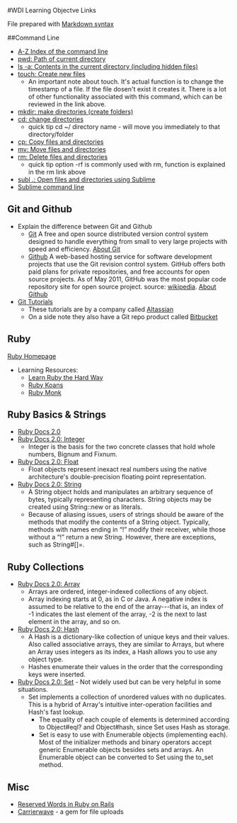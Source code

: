 #WDI Learning Objectve Links

File prepared with [Markdown syntax](http://daringfireball.net/projects/markdown/syntax#p)

##Command Line
* [A-Z Index of the command line](http://ss64.com/osx/)
* [pwd: Path of current directory](http://ss64.com/osx/pwd.html)
* [ls -a:  Contents in the current directory (including hidden files)](http://ss64.com/osx/ls.html)
* [touch: Create new files](http://ss64.com/osx/touch.html)
  * An important note about touch.  It's actual function is to change the timestamp of a file.  If the file dosen't exist it creates it.  There is a lot of other functionality associated with this command, which can be reviewed in the link above.
* [mkdir: make directories (create folders)](http://ss64.com/osx/mkdir.html)
* [cd: change directories](http://ss64.com/osx/cd.html)
  * quick tip cd ~/ directory name - will move you immediately to that directory/folder
* [cp: Copy files and directories](http://ss64.com/osx/cp.html)
* [mv: Move files and directories](http://ss64.com/osx/mv.html)
* [rm: Delete files and directories](http://ss64.com/osx/rm.html)
  * quick tip option -rf is commonly used with rm, function is explained in the rm link above
* [subl .: Open files and directories using Sublime](http://www.sublimetext.com/)
* [Sublime command line](http://www.sublimetext.com/docs/3/osx_command_line.html)

## Git and Github
* Explain the difference between Git and Github
  * [Git](http://git-scm.com/) A free and open source distributed version control system designed to handle everything from small to very large projects with speed and efficiency. [About Git](http://git-scm.com/about)
  * [Github](https://github.com/) A web-based hosting service for software development projects that use the Git revision control system. GitHub offers both paid plans for private repositories, and free accounts for open source projects. As of May 2011, GitHub was the most popular code repository site for open source project. source: [wikipedia](http://en.wikipedia.org/wiki/GitHub).  [About Github](https://github.com/about)
* [Git Tutorials](https://www.atlassian.com/git)
  * These tutorials are by a company called [Altassian](https://www.atlassian.com/)
  * On a side note they also have a Git repo product called [Bitbucket](https://www.atlassian.com/software/bitbucket/overview)

## Ruby
[Ruby Homepage](https://www.ruby-lang.org/en/)
* Learning Resources:
    * [Learn Ruby the Hard Way](http://ruby.learncodethehardway.org/book/)
    * [Ruby Koans](http://rubykoans.com/)
    * [Ruby Monk](http://rubymonk.com/)

## Ruby Basics & Strings
* [Ruby Docs 2.0](http://ruby-doc.org/)
* [Ruby Docs 2.0: Integer](http://www.ruby-doc.org/core-2.0.0/Integer.html)
  * Integer is the basis for the two concrete classes that hold whole numbers, Bignum and Fixnum.
* [Ruby Docs 2.0: Float](http://ruby-doc.org/core-2.0.0/Float.html)
  * Float objects represent inexact real numbers using the native architecture's double-precision floating point representation.
* [Ruby Docs 2.0: String](http://ruby-doc.org/core-2.0.0/String.html#method-i-index)
  * A String object holds and manipulates an arbitrary sequence of bytes, typically representing characters. String objects may be created using String::new or as literals.
  * Because of aliasing issues, users of strings should be aware of the methods that modify the contents of a String object. Typically, methods with names ending in “!” modify their receiver, while those without a “!” return a new String. However, there are exceptions, such as String#[]=.

## Ruby Collections
* [Ruby Docs 2.0: Array](http://ruby-doc.org/core-2.0.0/Array.html)
  * Arrays are ordered, integer-indexed collections of any object.
  * Array indexing starts at 0, as in C or Java. A negative index is assumed to be relative to the end of the array---that is, an index of -1 indicates the last element of the array, -2 is the next to last element in the array, and so on.
* [Ruby Docs 2.0: Hash](http://ruby-doc.org/core-2.0.0/Hash.html)
  * A Hash is a dictionary-like collection of unique keys and their values. Also called associative arrays, they are similar to Arrays, but where an Array uses integers as its index, a Hash allows you to use any object type.
  * Hashes enumerate their values in the order that the corresponding keys were inserted.
* [Ruby Docs 2.0: Set](http://www.ruby-doc.org/stdlib-2.0.0/libdoc/set/rdoc/Set.html) - Not widely used but can be very helpful in some situations.
  * Set implements a collection of unordered values with no duplicates. This is a hybrid of Array's intuitive inter-operation facilities and Hash's fast lookup.
    * The equality of each couple of elements is determined according to Object#eql? and Object#hash, since Set uses Hash as storage.
    * Set is easy to use with Enumerable objects (implementing each). Most of the initializer methods and binary operators accept generic Enumerable objects besides sets and arrays. An Enumerable object can be converted to Set using the to_set method.


## Misc
* [Reserved Words in Ruby on Rails](http://reservedwords.herokuapp.com/words?utf8=%E2%9C%93&q%5Bword_or_notes_cont%5D=)
* [Carrierwave](https://github.com/carrierwaveuploader/carrierwave) - a gem for file uploads


